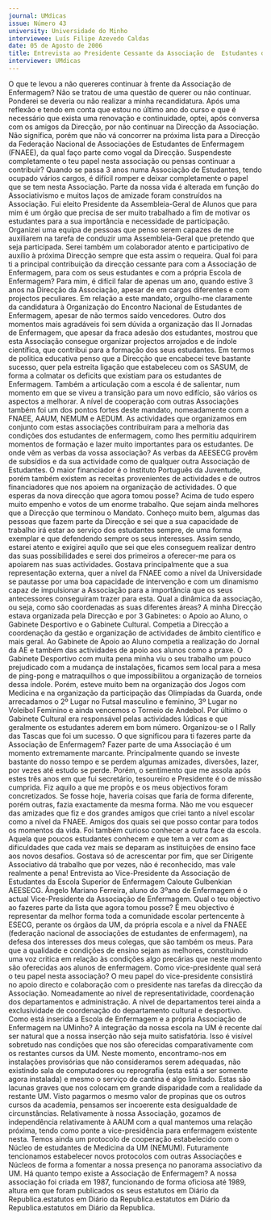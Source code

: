 ```yaml
---
journal: UMdicas
issue: Número 43
university: Universidade do Minho
interviewee: Luís Filipe Azevedo Caldas
date: 05 de Agosto de 2006
title: Entrevista ao Presidente Cessante da Associação de  Estudantes da Escola Superior de Enfermagem Calouste Gulbenkian
interviewer: UMdicas
---
```


O que te levou a não quereres continuar à frente
da Associação de Enfermagem?
Não se tratou de uma questão de querer ou não
continuar. Ponderei se deveria ou não realizar a
minha recandidatura. Após uma reflexão e tendo em
conta que estou no último ano do curso e que é
necessário que exista uma renovação e
continuidade, optei, após conversa com os amigos
da Direcção, por não continuar na Direcção da
Associação. Não significa, porém que não vá
concorrer na próxima lista para a Direcção da
Federação Nacional de Associações de Estudantes
de Enfermagem (FNAEE), da qual faço parte como
vogal da Direcção.
Suspendeste completamente o teu papel nesta
associação ou pensas continuar a contribuir?
Quando se passa 3 anos numa Associação de
Estudantes, tendo ocupado vários cargos, é difícil
romper e deixar completamente o papel que se tem
nesta Associação. Parte da nossa vida é alterada em
função do Associativismo e muitos laços de amizade
foram construídos na Associação. Fui eleito
Presidente da Assembleia-Geral de Alunos que para
mim é um órgão que precisa de ser muito trabalhado
a fim de motivar os estudantes para a sua
importância e necessidade de participação.
Organizei uma equipa de pessoas que penso serem
capazes de me auxiliarem na tarefa de conduzir uma
Assembleia-Geral que pretendo que seja
participada. Serei também um colaborador atento e
participativo de auxílio à próxima Direcção sempre
que esta assim o requeira.
Qual foi para ti a principal contribuição da
direcção cessante para com a Associação de
Enfermagem, para com os seus estudantes e
com a própria Escola de Enfermagem?
Para mim, é difícil falar de apenas um ano, quando
estive 3 anos na Direcção da Associação, apesar de
em cargos diferentes e com projectos peculiares. Em
relação a este mandato, orgulho-me claramente da
candidatura à Organização do Encontro Nacional de
Estudantes de Enfermagem, apesar de não termos
saído vencedores. Outro dos momentos mais
agradáveis foi sem dúvida a organização das II
Jornadas de Enfermagem, que apesar da fraca
adesão dos estudantes, mostrou que esta
Associação consegue organizar projectos arrojados
e de índole científica, que contribui para a formação
dos seus estudantes.
Em termos de politica educativa penso que a
Direcção que encabecei teve bastante sucesso, quer
pela estreita ligação que estabeleceu com os
SASUM, de forma a colmatar os deficits que existiam
para os estudantes de Enfermagem. Também a
articulação com a escola é de salientar, num
momento em que se viveu a transição para um novo
edifício, são vários os aspectos a melhorar. A nível de
cooperação com outras Associações também foi um
dos pontos fortes deste mandato, nomeadamente
com a FNAEE, AAUM, NEMUM e AEDUM. As
actividades que organizamos em conjunto com estas
associações contribuíram para a melhoria das
condições dos estudantes de enfermagem, como
lhes permitiu adquirirem momentos de formação e
lazer muito importantes para os estudantes.
De onde vêm as verbas da vossa associação?
As verbas da AEESECG provêm de subsídios e da
sua actividade como de qualquer outra Associação
de Estudantes. O maior financiador é o Instituto
Português da Juventude, porém também existem as
receitas provenientes de actividades e de outros
financiadores que nos apoiem na organização de
actividades.
O que esperas da nova direcção que agora tomou
posse?
Acima de tudo espero muito empenho e votos de um
enorme trabalho. Que sejam ainda melhores que a
Direcção que terminou o Mandato. Conheço muito
bem, algumas das pessoas que fazem parte da
Direcção e sei que a sua capacidade de trabalho irá
estar ao serviço dos estudantes sempre, de uma
forma exemplar e que defendendo sempre os seus
interesses.
Assim sendo, estarei atento e exigirei aquilo que sei
que eles conseguem realizar dentro das suas
possibilidades e serei dos primeiros a oferecer-me
para os apoiarem nas suas actividades. Gostava
principalmente que a sua representação externa,
quer a nível da FNAEE como a nível da Universidade
se pautasse por uma boa capacidade de intervenção
e com um dinamismo capaz de impulsionar a
Associação para a importância que os seus
antecessores conseguiram trazer para esta.
Qual a dinâmica da associação, ou seja, como
são coordenadas as suas diferentes áreas?
A minha Direcção estava organizada pela Direcção e
por 3 Gabinetes: o Apoio ao Aluno, o Gabinete
Desportivo e o Gabinete Cultural. Competia a
Direcção a coordenação da gestão e organização de
actividades de âmbito científico e mais geral. Ao
Gabinete de Apoio ao Aluno competia a realização do
Jornal da AE e também das actividades de apoio aos
alunos como a praxe. O Gabinete Desportivo com
muita pena minha viu o seu trabalho um pouco
prejudicado com a mudança de instalações, ficamos
sem local para a mesa de ping-pong e matraquilhos o
que impossibilitou a organização de torneios dessa
índole. Porém, esteve muito bem na organização dos
Jogos com Medicina e na organização da
participação das Olimpíadas da Guarda, onde
arrecadamos o 2º Lugar no Futsal masculino e
feminino, 3º Lugar no Voleibol Feminino e ainda
vencemos o Torneio de Andebol. Por último o
Gabinete Cultural era responsável pelas actividades
lúdicas e que geralmente os estudantes aderem em
bom número. Organizou-se o I Rally das Tascas que
foi um sucesso.
O que significou para ti fazeres parte da
Associação de Enfermagem?
Fazer parte de uma Associação é um momento
extremamente marcante. Principalmente quando se
investe bastante do nosso tempo e se perdem
algumas amizades, diversões, lazer, por vezes até
estudo se perde. Porém, o sentimento que me assola
após estes três anos em que fui secretário,
tesoureiro e Presidente é o de missão cumprida. Fiz
aquilo a que me propôs e os meus objectivos foram
concretizados. Se fosse hoje, haveria coisas que
faria de forma diferente, porém outras, fazia
exactamente da mesma forma.
Não me vou esquecer das amizades que fiz e dos
grandes amigos que criei tanto a nível escolar como
a nível da FNAEE. Amigos dos quais sei que posso
contar para todos os momentos da vida. Foi também
curioso conhecer a outra face da escola. Aquela que
poucos estudantes conhecem e que tem a ver com
as dificuldades que cada vez mais se deparam as
instituições de ensino face aos novos desafios.
Gostava só de acrescentar por fim, que ser Dirigente
Associativo dá trabalho que por vezes, não é
reconhecido, mas vale realmente a pena!
Entrevista ao Vice-Presidente da Associação de Estudantes da
Escola Superior de Enfermagem Caloute Gulbenkian AEESECG.
Ângelo Mariano Ferreira, aluno do 3ºano de Enfermagem é o actual Vice-Presidente da Associação de Enfermagem.
Qual o teu objectivo ao fazeres parte da lista que
agora tomou posse?
É meu objectivo é representar da melhor forma toda
a comunidade escolar pertencente à ESECG,
perante os órgãos da UM, da própria escola e a nível
da FNAEE (federação nacional de associações de
estudantes de enfermagem), na defesa dos
interesses dos meus colegas, que são também os
meus. Para que a qualidade e condições de ensino
sejam as melhores, constituindo uma voz critica em
relação às condições algo precárias que neste
momento são oferecidas aos alunos de
enfermagem.
Como vice-presidente qual será o teu papel nesta
associação?
O meu papel do vice-presidente consistirá no apoio
directo e colaboração com o presidente nas tarefas
da direcção da Associação. Nomeadamente ao nível
de representatividade, coordenação dos
departamentos e administração. A nível de
departamentos terei ainda a exclusividade de
coordenação do departamento cultural e desportivo.
Como está inserida a Escola de Enfermagem e a
própria Associação de Enfermagem na UMinho?
A integração da nossa escola na UM é recente daí
ser natural que a nossa inserção não seja muito
satisfatória. Isso é visível sobretudo nas condições
que nos são oferecidas comparativamente com os
restantes cursos da UM. Neste momento,
encontramo-nos em instalações provisórias que não
consideramos serem adequadas, não existindo sala
de computadores ou reprografia (esta está a ser
somente agora instalada) e mesmo o serviço de
cantina é algo limitado. Estas são lacunas graves
que nos colocam em grande disparidade com a
realidade da restante UM. Visto pagarmos o mesmo
valor de propinas que os outros cursos da academia,
pensamos ser incoerente esta desigualdade de
circunstâncias.
Relativamente à nossa Associação, gozamos de
independência relativamente à AAUM com a qual
mantemos uma relação próxima, tendo como ponte a
vice-presidência para enfermagem existente nesta.
Temos ainda um protocolo de cooperação
estabelecido com o Núcleo de estudantes de
Medicina da UM (NEMUM). Futuramente
tencionamos estabelecer novos protocolos com
outras Associações e Núcleos de forma a fomentar a
nossa presença no panorama associativo da UM.
Há quanto tempo existe a Associação de
Enfermagem?
A nossa associação foi criada em 1987, funcionando
de forma oficiosa até
1989, altura em que foram publicados os seus
estatutos em Diário da Republica.estatutos em Diário da Republica.estatutos em Diário da Republica.estatutos em Diário da Republica.